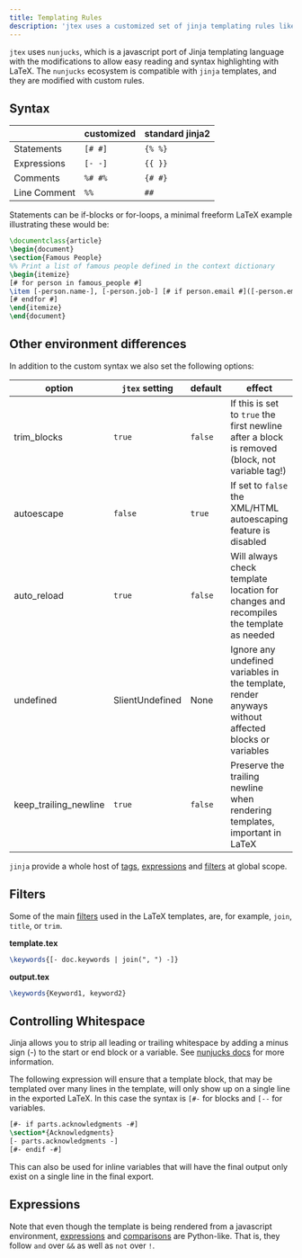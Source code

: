 ```yaml
---
title: Templating Rules
description: 'jtex uses a customized set of jinja templating rules like `[- variable -]` and `[# if condition #]` that work well with the LaTeX.'
---
```


`jtex` uses `nunjucks`, which is a javascript port of Jinja templating language with the modifications
to allow easy reading and syntax highlighting with LaTeX.
The `nunjucks` ecosystem is compatible with `jinja` templates, and they are modified with custom rules.

## Syntax

|              | customized | standard jinja2 |
| ------------ | ---------- | --------------- |
| Statements   | `[# #]`    | `{% %}`         |
| Expressions  | `[- -]`    | `{{ }}`         |
| Comments     | `%# #%`    | `{# #}`         |
| Line Comment | `%%`       | `##`            |

Statements can be if-blocks or for-loops, a minimal freeform LaTeX example illustrating these would be:

```latex
\documentclass{article}
\begin{document}
\section{Famous People}
%% Print a list of famous people defined in the context dictionary
\begin{itemize}
[# for person in famous_people #]
\item [-person.name-], [-person.job-] [# if person.email #]([-person.email-])[# endif #]
[# endfor #]
\end{itemize}
\end{document}
```

## Other environment differences

In addition to the custom syntax we also set the following options:

| option                | `jtex` setting  | default | effect                                                                                              |
| --------------------- | --------------- | ------- | --------------------------------------------------------------------------------------------------- |
| trim_blocks           | `true`          | `false` | If this is set to `true` the first newline after a block is removed (block, not variable tag!)      |
| autoescape            | `false`         | `true`  | If set to `false` the XML/HTML autoescaping feature is disabled                                     |
| auto_reload           | `true`          | `false` | Will always check template location for changes and recompiles the template as needed               |
| undefined             | SlientUndefined | None    | Ignore any undefined variables in the template, render anyways without affected blocks or variables |
| keep_trailing_newline | `true`          | `false` | Preserve the trailing newline when rendering templates, important in LaTeX                          |

`jinja` provide a whole host of [tags](https://mozilla.github.io/nunjucks/templating.html#tags), [expressions](https://mozilla.github.io/nunjucks/templating.html#expressions) and [filters](https://mozilla.github.io/nunjucks/templating.html#filters) at global scope.

## Filters

Some of the main [filters](https://mozilla.github.io/nunjucks/templating.html#filters) used in the LaTeX templates,
are, for example, `join`, `title`, or `trim`.

**template.tex**

```latex
\keywords{[- doc.keywords | join(", ") -]}
```

**output.tex**

```latex
\keywords{Keyword1, keyword2}
```

## Controlling Whitespace

Jinja allows you to strip all leading or trailing whitespace by adding a minus sign (-) to the start or end block or a variable.
See [nunjucks docs](https://mozilla.github.io/nunjucks/templating.html#whitespace-control) for more information.

The following expression will ensure that a template block, that may be templated over many lines in the template,
will only show up on a single line in the exported LaTeX.
In this case the syntax is `[#-` for blocks and `[--` for variables.

```latex
[#- if parts.acknowledgments -#]
\section*{Acknowledgments}
[- parts.acknowledgments -]
[#- endif -#]
```

This can also be used for inline variables that will have the final output only exist on a single line in the final export.

## Expressions

Note that even though the template is being rendered from a javascript environment,
[expressions](https://mozilla.github.io/nunjucks/templating.html#expressions) and [comparisons](https://mozilla.github.io/nunjucks/templating.html#comparisons)
are Python-like. That is, they follow `and` over `&&` as well as `not` over `!`.
